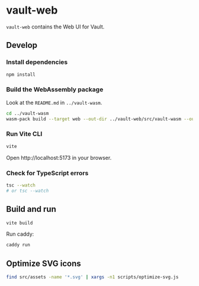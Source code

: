 # vault-web

`vault-web` contains the Web UI for Vault.

## Develop

### Install dependencies

```sh
npm install
```

### Build the WebAssembly package

Look at the `README.md` in `../vault-wasm`.

```sh
cd ../vault-wasm
wasm-pack build --target web --out-dir ../vault-web/src/vault-wasm --out-name vault-wasm
```

### Run Vite CLI

```sh
vite
```

Open http://localhost:5173 in your browser.

### Check for TypeScript errors

```sh
tsc --watch
# or tsc --watch
```

## Build and run

```sh
vite build
```

Run caddy:

```sh
caddy run
```

## Optimize SVG icons

```sh
find src/assets -name '*.svg' | xargs -n1 scripts/optimize-svg.js
```
